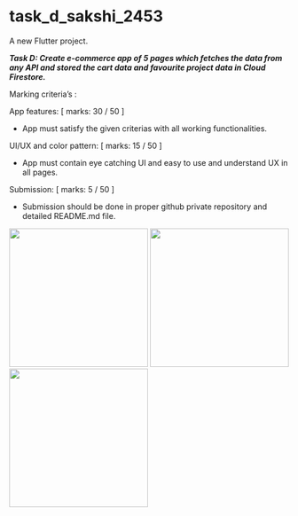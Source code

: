 # task_d_sakshi_2453

A new Flutter project.

***Task D: Create e-commerce app of 5 pages which fetches the data from any API and stored the cart data and favourite project data in Cloud Firestore.***

Marking criteria’s :

App features: [ marks: 30 / 50 ]
- App must satisfy the given criterias with all working functionalities.

UI/UX and color pattern: [ marks: 15 / 50 ]
- App must contain eye catching UI and easy to use and understand UX in all pages.

Submission: [ marks: 5 / 50 ]
- Submission should be done in proper github private repository and detailed README.md file.




<img src="https://github.com/sakshimoradiya/task_d_sakshi_2453/assets/131337231/9258d501-4f88-452d-af67-78931384fb60" width="250"></img>
<img src="https://github.com/sakshimoradiya/task_d_sakshi_2453/assets/131337231/fed6793d-8568-4c77-ac4f-7d7308b1293a" width="250"></img>
<img src="https://github.com/sakshimoradiya/task_d_sakshi_2453/assets/131337231/51a6724a-544a-43fb-972e-b9d23126d855" width="250"></img>
